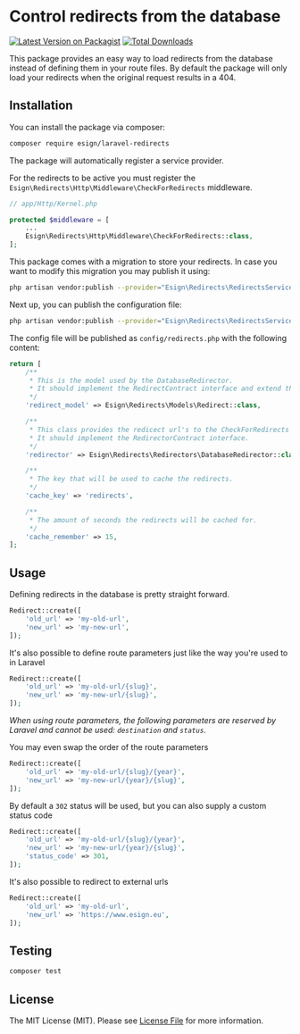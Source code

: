 # Control redirects from the database

[![Latest Version on Packagist](https://img.shields.io/packagist/v/esign/laravel-redirects.svg?style=flat-square)](https://packagist.org/packages/esign/laravel-redirects)
[![Total Downloads](https://img.shields.io/packagist/dt/esign/laravel-redirects.svg?style=flat-square)](https://packagist.org/packages/esign/laravel-redirects)

This package provides an easy way to load redirects from the database instead of defining them in your route files. By default the package will only load your redirects when the original request results in a 404.

## Installation

You can install the package via composer:

```bash
composer require esign/laravel-redirects
```

The package will automatically register a service provider.

For the redirects to be active you must register the `Esign\Redirects\Http\Middleware\CheckForRedirects` middleware.
```php
// app/Http/Kernel.php

protected $middleware = [
    ...
    Esign\Redirects\Http\Middleware\CheckForRedirects::class,
];
```

This package comes with a migration to store your redirects. In case you want to modify this migration you may publish it using:
```bash
php artisan vendor:publish --provider="Esign\Redirects\RedirectsServiceProvider" --tag="migrations"
```

Next up, you can publish the configuration file:
```bash
php artisan vendor:publish --provider="Esign\Redirects\RedirectsServiceProvider" --tag="config"
```

The config file will be published as `config/redirects.php` with the following content:
```php
return [
    /**
     * This is the model used by the DatabaseRedirector.
     * It should implement the RedirectContract interface and extend the Model class.
     */
    'redirect_model' => Esign\Redirects\Models\Redirect::class,

    /**
     * This class provides the redicect url's to the CheckForRedirects middleware.
     * It should implement the RedirectorContract interface.
     */
    'redirector' => Esign\Redirects\Redirectors\DatabaseRedirector::class,

    /**
     * The key that will be used to cache the redirects.
     */
    'cache_key' => 'redirects',

    /**
     * The amount of seconds the redirects will be cached for.
     */
    'cache_remember' => 15,
];
```

## Usage
Defining redirects in the database is pretty straight forward.
```php
Redirect::create([
    'old_url' => 'my-old-url',
    'new_url' => 'my-new-url',
]);
```

It's also possible to define route parameters just like the way you're used to in Laravel
```php
Redirect::create([
    'old_url' => 'my-old-url/{slug}',
    'new_url' => 'my-new-url/{slug}',
]);
```

*When using route parameters, the following parameters are reserved by Laravel and cannot be used: `destination` and `status`.*

You may even swap the order of the route parameters
```php
Redirect::create([
    'old_url' => 'my-old-url/{slug}/{year}',
    'new_url' => 'my-new-url/{year}/{slug}',
]);
```

By default a `302` status will be used, but you can also supply a custom status code
```php
Redirect::create([
    'old_url' => 'my-old-url/{slug}/{year}',
    'new_url' => 'my-new-url/{year}/{slug}',
    'status_code' => 301,
]);
```

It's also possible to redirect to external urls
```php
Redirect::create([
    'old_url' => 'my-old-url',
    'new_url' => 'https://www.esign.eu',
]);
```

## Testing

```bash
composer test
```

## License

The MIT License (MIT). Please see [License File](LICENSE.md) for more information.
